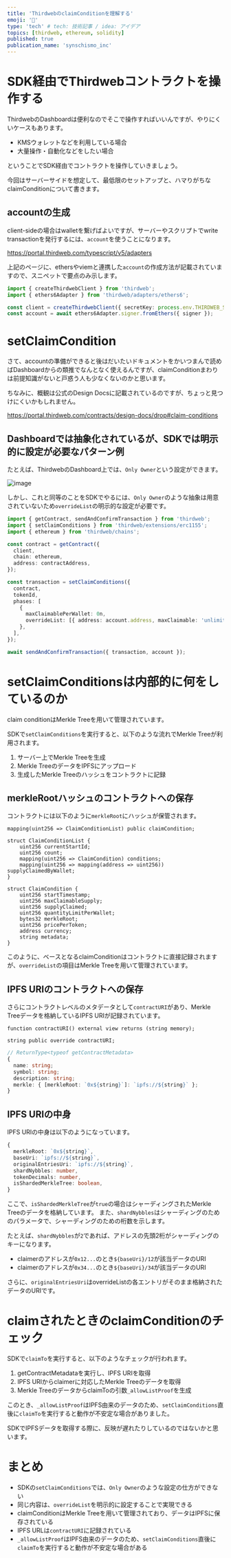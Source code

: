 ```yaml
---
title: 'ThirdwebのclaimConditionを理解する'
emoji: '🐊'
type: 'tech' # tech: 技術記事 / idea: アイデア
topics: [thirdweb, ethereum, solidity]
published: true
publication_name: 'synschismo_inc'
---
```


# SDK経由でThirdwebコントラクトを操作する

ThirdwebのDashboardは便利なのでそこで操作すればいいんですが、やりにくいケースもあります。

- KMSウォレットなどを利用している場合
- 大量操作・自動化などをしたい場合

ということでSDK経由でコントラクトを操作していきましょう。

今回はサーバーサイドを想定して、最低限のセットアップと、ハマりがちなclaimConditionについて書きます。

## accountの生成

client-sideの場合はwalletを繋げばよいですが、サーバーやスクリプトでwrite transactionを発行するには、`account`を使うことになります。

https://portal.thirdweb.com/typescript/v5/adapters

上記のページに、ethersやviemと連携した`account`の作成方法が記載されていますので、スニペットで要点のみ示します。

```ts
import { createThirdwebClient } from 'thirdweb';
import { ethers6Adapter } from 'thirdweb/adapters/ethers6';

const client = createThirdwebClient({ secretKey: process.env.THIRDWEB_SECRET_KEY! });
const account = await ethers6Adapter.signer.fromEthers({ signer });
```

# setClaimCondition

さて、accountの準備ができると後はだいたいドキュメントをかいつまんで読めばDashboardからの類推でなんとなく使えるんですが、claimConditionまわりは前提知識がないと戸惑う人も少なくないのかと思います。

ちなみに、概観は公式のDesign Docsに記載されているのですが、ちょっと見つけにくいかもしれません。

https://portal.thirdweb.com/contracts/design-docs/drop#claim-conditions

## Dashboardでは抽象化されているが、SDKでは明示的に設定が必要なパターン例

たとえば、ThirdwebのDashboard上では、`Only Owner`という設定ができます。

![image](/images/ed8459e1a5ed67/1.png)

しかし、これと同等のことをSDKでやるには、`Only Owner`のような抽象は用意されていないため`overrideList`の明示的な設定が必要です。

```ts
import { getContract, sendAndConfirmTransaction } from 'thirdweb';
import { setClaimConditions } from 'thirdweb/extensions/erc1155';
import { ethereum } from 'thirdweb/chains';

const contract = getContract({
  client,
  chain: ethereum,
  address: contractAddress,
});

const transaction = setClaimConditions({
  contract,
  tokenId,
  phases: [
    {
      maxClaimablePerWallet: 0n,
      overrideList: [{ address: account.address, maxClaimable: 'unlimited' }],
    },
  ],
});

await sendAndConfirmTransaction({ transaction, account });
```

# setClaimConditionsは内部的に何をしているのか

claim conditionはMerkle Treeを用いて管理されています。

SDKで`setClaimConditions`を実行すると、以下のような流れでMerkle Treeが利用されます。

1. サーバー上でMerkle Treeを生成
2. Merkle TreeのデータをIPFSにアップロード
3. 生成したMerkle Treeのハッシュをコントラクトに記録

## merkleRootハッシュのコントラクトへの保存

コントラクトには以下のように`merkleRoot`にハッシュが保管されます。

```solidity:DropERC1155.sol
mapping(uint256 => ClaimConditionList) public claimCondition;
```

```solidity:IClaimConditionMultiPhase.sol
struct ClaimConditionList {
    uint256 currentStartId;
    uint256 count;
    mapping(uint256 => ClaimCondition) conditions;
    mapping(uint256 => mapping(address => uint256)) supplyClaimedByWallet;
}
```

```solidity:IClaimCondition.sol
struct ClaimCondition {
    uint256 startTimestamp;
    uint256 maxClaimableSupply;
    uint256 supplyClaimed;
    uint256 quantityLimitPerWallet;
    bytes32 merkleRoot;
    uint256 pricePerToken;
    address currency;
    string metadata;
}
```

このように、ベースとなるclaimConditionはコントラクトに直接記録されますが、`overrideList`の項目はMerkle Treeを用いて管理されています。

## IPFS URIのコントラクトへの保存

さらにコントラクトレベルのメタデータとして`contractURI`があり、Merkle Treeデータを格納しているIPFS URIが記録されています。

```solidity:IContractMetadata.sol
function contractURI() external view returns (string memory);
```

```solidity:ContractMetadata.sol
string public override contractURI;
```

```ts
// ReturnType<typeof getContractMetadata>
{
  name: string;
  symbol: string;
  description: string;
  merkle: { [merkleRoot: `0x${string}`]: `ipfs://${string}` };
}
```

## IPFS URIの中身

IPFS URIの中身は以下のようになっています。

```ts
{
  merkleRoot: `0x${string}`,
  baseUri: `ipfs://${string}`,
  originalEntriesUri: `ipfs://${string}`,
  shardNybbles: number,
  tokenDecimals: number,
  isShardedMerkleTree: boolean,
}
```

ここで、`isShardedMerkleTree`が`true`の場合はシャーディングされたMerkle Treeのデータを格納しています。
また、`shardNybbles`はシャーディングのためのパラメータで、シャーディングのための桁数を示します。

たとえば、`shardNybbles`が`2`であれば、アドレスの先頭2桁がシャーディングのキーになります。

- claimerのアドレスが`0x12...`のとき`${baseUri}/12`が該当データのURI
- claimerのアドレスが`0x34...`のとき`${baseUri}/34`が該当データのURI

さらに、`originalEntriesUri`はoverrideListの各エントリがそのまま格納されたデータのURIです。

# claimされたときのclaimConditionのチェック

SDKで`claimTo`を実行すると、以下のようなチェックが行われます。

1. getContractMetadataを実行し、IPFS URIを取得
2. IPFS URIからclaimerに対応したMerkle Treeのデータを取得
3. Merkle TreeのデータからclaimToの引数`_allowListProof`を生成

このとき、`_allowListProof`はIPFS由来のデータのため、`setClaimConditions`直後に`claimTo`を実行すると動作が不安定な場合がありました。

SDKでIPFSデータを取得する際に、反映が遅れたりしているのではないかと思います。

# まとめ

- SDKの`setClaimConditions`では、`Only Owner`のような設定の仕方ができない
- 同じ内容は、`overrideList`を明示的に設定することで実現できる
- claimConditionはMerkle Treeを用いて管理されており、データはIPFSに保存されている
- IPFS URLは`contractURI`に記録されている
- `_allowListProof`はIPFS由来のデータのため、`setClaimConditions`直後に`claimTo`を実行すると動作が不安定な場合がある
